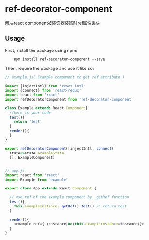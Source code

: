 # ref-decorator-component
解决react component被装饰器装饰时ref属性丢失
## Usage

First, install the package using npm:
```shell
    npm install ref-decorator-component --save
```

Then, require the package and use it like so:
 
```js
// example.js( Example component to get ref attribute )

import {injectIntl} from 'react-intl'
import {connect} from 'react-redux'
import react from 'react'
import refDecoratorComponent from 'ref-decorator-component'

class Example extends React.Component{
  //here is your code
  test(){
    return 'test'
  }
  render(){
  }
}

export refDecoratorComponent([injectIntl, connect(
  state=>state.exampleState
  )], ExampleComponent)


// app.js
import react from 'react'
import Example from 'example'

export class App extends React.Component {

  // use ref of the example component by _getRef function
  test(){
    this.exampleInstance._getRef().test() // return test
  }

  render(){
    <Example ref={ (instance)=>(this.exampleInstance=instance)}>
  }
}
```